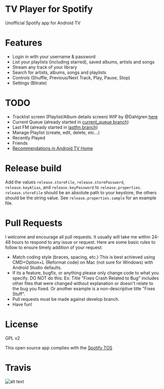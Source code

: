 # TV Player for Spotify
Unofficial Spotify app for Android TV

# Features
- Login in with your username & password
- List your playlists (including starred), saved albums, artists and songs
- Stream any track of your library
- Search for artists, albums, songs and playlists
- Controls (Shuffle, Previous/Next Track, Play, Pause, Stop)
- Settings (Bitrate)

# TODO
- Tracklist screen (Playlist/Album details screen) WIP by @Dahlgren [here](https://github.com/sregg/spotify-tv/pull/4)
- Current Queue (already started in [current_queue branch](https://github.com/sregg/spotify-tv/tree/current_queue))
- Last FM (already started in [lastfm branch](https://github.com/sregg/spotify-tv/tree/lastfm))
- Manage Playlist (create, edit, delete, etc...)
- Recently Played
- Friends
- [Recommendations in Android TV Home](https://developer.android.com/training/tv/discovery/recommendations.html)

# Release build
Add the values `release.storeFile`, `release.storePassword`, `release.keyAlias`, and `release.keyPassword` to `release.properties`.
`release.storeFile` should be an absolute path to your keystore, the others should be the string value.
See `release.properties.sample` for an example file.

# Pull Requests
I welcome and encourage all pull requests. 
It usually will take me within 24-48 hours to respond to any issue or request. 
Here are some basic rules to follow to ensure timely addition of your request:

- Match coding style (braces, spacing, etc.) This is best achieved using CMD+Option+L (Reformat code) on Mac (not sure for Windows) with Android Studio defaults.
- If its a feature, bugfix, or anything please only change code to what you specify. DO NOT do this: Ex: Title "Fixes Crash Related to Bug" includes other files that were changed without explanation or doesn't relate to the bug you fixed. Or another example is a non-descriptive title "Fixes Stuff".
- Pull requests must be made against develop branch.
- Have fun!

# License
GPL v2

This open source app complies with the [Spotify TOS](https://developer.spotify.com/developer-terms-of-use/)

# Travis
![alt text](https://travis-ci.org/sregg/spotify-tv.svg?branch=master)

